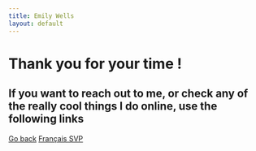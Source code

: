 ```yaml
---
title: Emily Wells
layout: default
---
```

# Thank you for your time !

## If you want to reach out to me, or check any of the really cool things I do online, use the following links

<div class="sidenav">
    <a href='/'>Go back</a>
    <a href="/contact_fr">Français SVP</a>
</div>


<div id="platforms">
        <a href="mailto:eepwells@gmail.com"><i id='test' data-eva-fill="#000000" data-eva="email-outline" data-eva-height="96" data-eva-width="96" data-eva-animation="shake" data-eva-hover="false"></i></a>
        <a href="https://www.linkedin.com/in/emily-wells-957882133/"><i data-eva-fill="#000000" data-eva="linkedin-outline" data-eva-height="96" data-eva-width="96" data-eva-animation="shake" data-eva-hover="false"></i></a>
</div>

<script>
    eva.replace()
</script>